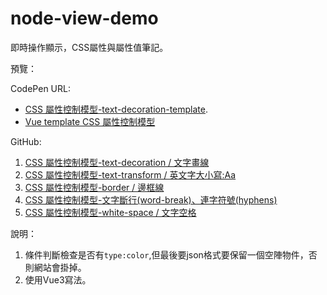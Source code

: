 # node-view-demo
即時操作顯示，CSS屬性與屬性值筆記。

預覽：

CodePen URL: 
  - [CSS 屬性控制模型-text-decoration-template](https://codepen.io/april808/pen/VwEwqzv).
  - [Vue template CSS 屬性控制模型](https://codepen.io/april808/full/PoyoQgL)

GitHub: 

1. [CSS 屬性控制模型-text-decoration / 文字畫線](./demo/text-decoration/dist/index.html)
1. [CSS 屬性控制模型-text-transform / 英文字大小寫:Aa](./demo/text-transform/dist/index.html)
1. [CSS 屬性控制模型-border / 邊框線](./demo/border/dist/index.html)
1. [CSS 屬性控制模型-文字斷行(word-break)、連字符號(hyphens)](./demo/word-break/dist/index.html)
1. [CSS 屬性控制模型-white-space / 文字空格](./demo/white-space/dist/index.html)


說明：

1. 條件判斷檢查是否有`type:color`,但最後要json格式要保留一個空陣物件，否則網站會掛掉。 
1. 使用Vue3寫法。
